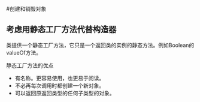 #创建和销毁对象
## 考虑用静态工厂方法代替构造器
类提供一个静态工厂方法，它只是一个返回类的实例的静态方法。例如Boolean的valueOf方法。

静态工厂方法的优点
- 有名称。更容易使用，也更易于阅读。
- 不必再每次调用时都创建一个新对象。
- 可以返回原返回类型的任何子类型的对象。

